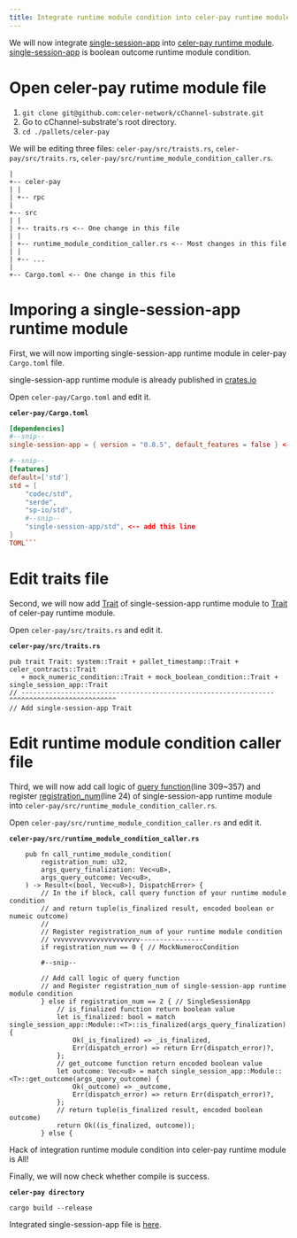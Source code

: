 ```yaml
---
title: Integrate runtime module condition into celer-pay runtime module
---
```


We will now integrate [single-session-app](https://github.com/celer-network/cApps-substrate/tree/master/pallets/single-session-app) into [celer-pay runtime module](https://github.com/celer-network/cChannel-substrate/tree/master/pallets/celer-pay). [single-session-app](https://github.com/celer-network/cApps-substrate/tree/master/pallets/single-session-app) is boolean outcome runtime module condition.

# Open celer-pay rutime module file

1. ```git clone git@github.com:celer-network/cChannel-substrate.git```
2. Go to cChannel-substrate's root directory.
3. ```cd ./pallets/celer-pay```

We will be editing three files: `celer-pay/src/traists.rs`, `celer-pay/src/traits.rs`, `celer-pay/src/runtime_module_condition_caller.rs`.

```
|
+-- celer-pay
| |
| +-- rpc
|
+-- src
| |
| +-- traits.rs <-- One change in this file
| |
| +-- runtime_module_condition_caller.rs <-- Most changes in this file
| |
| +-- ...
|
+-- Cargo.toml <-- One change in this file
```

# Imporing a single-session-app runtime module

First, we will now importing single-session-app runtime module in celer-pay `Cargo.toml` file.

single-session-app runtime module is already published in [crates.io](https://crates.io/crates/single-session-app)

Open `celer-pay/Cargo.toml` and edit it.

**`celer-pay/Cargo.toml`**
```TOML
[dependencies]
#--snip--
single-session-app = { version = "0.8.5", default_features = false } <-- add this line

#--snip--
[features]
default=['std']
std = [
    "codec/std",
	"serde",
	"sp-io/std",
    #--snip--
    "single-session-app/std", <-- add this line
]
TOML```
```

# Edit traits file 
Second, we will now add [Trait](https://doc.rust-lang.org/book/ch10-02-traits.html) of single-session-app runtime module to [Trait](https://doc.rust-lang.org/book/ch10-02-traits.html) of celer-pay runtime module.

Open `celer-pay/src/traits.rs` and edit it.

**`celer-pay/src/traits.rs`**
```
pub trait Trait: system::Trait + pallet_timestamp::Trait + celer_contracts::Trait 
   + mock_numeric_condition::Trait + mock_boolean_condition::Trait + single_session_app::Trait
// ----------------------------------------------------------------^^^^^^^^^^^^^^^^^^^^^^^^^^^
// Add single-session-app Trait
```

# Edit runtime module condition caller file
Third, we will now add call logic of [query function](https://github.com/celer-network/cApps-substrate/blob/master/pallets/single-session-app/src/lib.rs)(line 309~357) and register [registration_num](https://github.com/celer-network/cChannel-substrate/blob/master/pallets/celer-pay/src/pay_resolver.rs)(line 24) of single-session-app runtime module into `celer-pay/src/runtime_module_condition_caller.rs`.

Open `celer-pay/src/runtime_module_condition_caller.rs` and edit it.

**`celer-pay/src/runtime_module_condition_caller.rs`**
```
    pub fn call_runtime_module_condition(
        registration_num: u32,
        args_query_finalization: Vec<u8>,
        args_query_outcome: Vec<u8>,
    ) -> Result<(bool, Vec<u8>), DispatchError> {
        // In the if block, call query function of your runtime module condition 
        // and return tuple(is_finalized result, encoded boolean or numeic outcome)
        //
        // Register registration_num of your runtime module condition 
        // vvvvvvvvvvvvvvvvvvvvvv----------------
        if registration_num == 0 { // MockNumerocCondition

        #--snip--

        // Add call logic of query function 
        // and Register registration_num of single-session-app runtime module condition 
        } else if registration_num == 2 { // SingleSessionApp
            // is_finalized function return boolean value
            let is_finalized: bool = match single_session_app::Module::<T>::is_finalized(args_query_finalization) {
                Ok(_is_finalized) => _is_finalized,
                Err(dispatch_error) => return Err(dispatch_error)?,
            };
            // get_outcome function return encoded boolean value
            let outcome: Vec<u8> = match single_session_app::Module::<T>::get_outcome(args_query_outcome) {
                Ok(_outcome) => _outcome,
                Err(dispatch_error) => return Err(dispatch_error)?,
            };
            // return tuple(is_finalized result, encoded boolean outcome)
            return Ok((is_finalized, outcome));
        } else {
```

Hack of integration runtime module condition into celer-pay runtime module is All!

Finally, we will now check whether compile is success.

**`celer-pay directory`**

```cargo build --release```

Integrated single-session-app file is [here](https://github.com/celer-network/cChannel-substrate/tree/integration/single-session-app).
